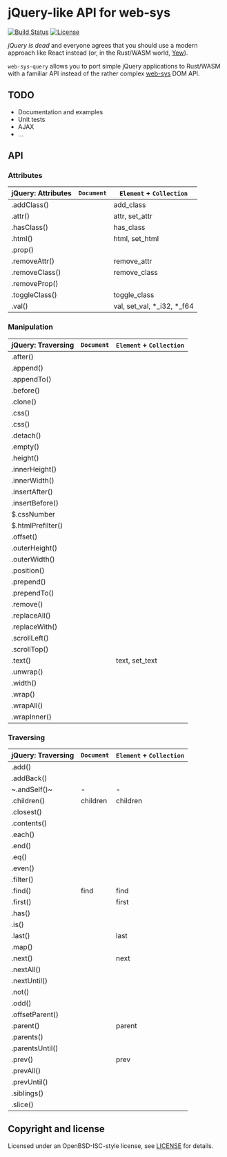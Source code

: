 # jQuery-like API for web-sys

[![Build Status](https://travis-ci.org/reyk/web-sys-query.svg?branch=main)](https://travis-ci.org/reyk/web-sys-query)
[![License](https://img.shields.io/badge/license-ISC-blue.svg)](https://raw.githubusercontent.com/reyk/web-sys-query/main/LICENSE)

_jQuery is dead_ and everyone agrees that you should use a modern
approach like React instead (or, in the Rust/WASM world,
[Yew](https://crates.io/crates/yew)).

`web-sys-query` allows you to port simple jQuery applications to
Rust/WASM with a familiar API instead of the rather complex
[web-sys](https://crates.io/crates/web-sys) DOM API.

## TODO

- Documentation and examples
- Unit tests
- AJAX
- ...

## API

### Attributes

| jQuery: Attributes   | `Document`      | `Element` +  `Collection`      |
| -------------------- | --------------- | ------------------------------ |
| .addClass()          |                 | add_class                      |
| .attr()              |                 | attr, set_attr                 |
| .hasClass()          |                 | has_class                      |
| .html()              |                 | html, set_html                 |
| .prop()              |                 |                                |
| .removeAttr()        |                 | remove_attr                    |
| .removeClass()       |                 | remove_class                   |
| .removeProp()        |                 |                                |
| .toggleClass()       |                 | toggle_class                   |
| .val()               |                 | val, set_val, *_i32, *_f64     |

### Manipulation

| jQuery: Traversing   | `Document`      | `Element` + `Collection`       |
| -------------------- | --------------- | ------------------------------ |
| .after()             |                 |                                |
| .append()            |                 |                                |
| .appendTo()          |                 |                                |
| .before()            |                 |                                |
| .clone()             |                 |                                |
| .css()               |                 |                                |
| .css()               |                 |                                |
| .detach()            |                 |                                |
| .empty()             |                 |                                |
| .height()            |                 |                                |
| .innerHeight()       |                 |                                |
| .innerWidth()        |                 |                                |
| .insertAfter()       |                 |                                |
| .insertBefore()      |                 |                                |
| $.cssNumber          |                 |                                |
| $.htmlPrefilter()    |                 |                                |
| .offset()            |                 |                                |
| .outerHeight()       |                 |                                |
| .outerWidth()        |                 |                                |
| .position()          |                 |                                |
| .prepend()           |                 |                                |
| .prependTo()         |                 |                                |
| .remove()            |                 |                                |
| .replaceAll()        |                 |                                |
| .replaceWith()       |                 |                                |
| .scrollLeft()        |                 |                                |
| .scrollTop()         |                 |                                |
| .text()              |                 | text, set_text                 |
| .unwrap()            |                 |                                |
| .width()             |                 |                                |
| .wrap()              |                 |                                |
| .wrapAll()           |                 |                                |
| .wrapInner()         |                 |                                |

### Traversing

| jQuery: Traversing   | `Document`      | `Element` + `Collection`       |
| -------------------- | --------------- | ------------------------------ |
| .add()               |                 |                                |
| .addBack()           |                 |                                |
| ~.andSelf()~         | -               | -                              |
| .children()          | children        | children                       |
| .closest()           |                 |                                |
| .contents()          |                 |                                |
| .each()              |                 |                                |
| .end()               |                 |                                |
| .eq()                |                 |                                |
| .even()              |                 |                                |
| .filter()            |                 |                                |
| .find()              | find            | find                           |
| .first()             |                 | first                          |
| .has()               |                 |                                |
| .is()                |                 |                                |
| .last()              |                 | last                           |
| .map()               |                 |                                |
| .next()              |                 | next                           |
| .nextAll()           |                 |                                |
| .nextUntil()         |                 |                                |
| .not()               |                 |                                |
| .odd()               |                 |                                |
| .offsetParent()      |                 |                                |
| .parent()            |                 | parent                         |
| .parents()           |                 |                                |
| .parentsUntil()      |                 |                                |
| .prev()              |                 | prev                           |
| .prevAll()           |                 |                                |
| .prevUntil()         |                 |                                |
| .siblings()          |                 |                                |
| .slice()             |                 |                                |

## Copyright and license

Licensed under an OpenBSD-ISC-style license, see [LICENSE](LICENSE) for details.
